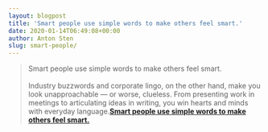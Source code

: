 ```yaml
---
layout: blogpost
title: 'Smart people use simple words to make others feel smart.'
date: 2020-01-14T06:49:08+00:00
author: Anton Sten
slug: smart-people/
---
```


>Smart people use simple words to make others feel smart.<br /><br />Industry buzzwords and corporate lingo, on the other hand, make you look unapproachable — or worse, clueless. From presenting work in meetings to articulating ideas in writing, you win hearts and minds with everyday language.**[Smart people use simple words to make others feel smart.](https://medium.com/@migreyes/offscreen-magazine-ten-things-ive-learned-aa7b89032c76)**
